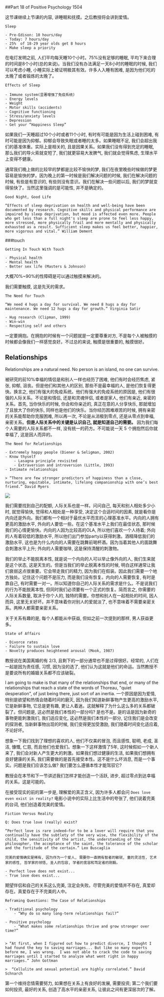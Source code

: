##Part 18 of Positive Psychology 1504

这节课继续上节课的内容, 讲睡眠和抚摸。之后教授将会讲到爱情。

```
Sleep

- Pre-Edison: 10 hours/day
- Today: 7 hours/day
- 25%  of 18-29 year olds get 8 hours
- Make sleep a priority
```

在电灯发明之前, 人们平均每天睡10个小时。75%没有足够的睡眠, 平均下来合理的时间是8个小时(总的来说)。当我们没有办法满足一天8小时的睡眠的时候, 我们可以考虑小睡, 小睡实际上被证明极其有效。许多人入睡有困难, 是因为他们吃的太晚了或者锻炼的太晚了。

```
Effects of Sleep

- Immune system(显著增强了免疫系统)
- Energy levels
- Weight
- Motor skills (accidents)
- Cognitive functioning
- Stress/anxiety levels
- Depression
- Get your “Happiness Sleep”
```

如果我们一天睡超过10个小时或者11个小时, 有时有可能是因为生活上碰到困难, 有时可能是因为抑郁。抑郁会导致失眠或者睡的太多。如果睡眠不足, 我们会超出我们的基准体重。实际上是相关的, 且是因果关系。如果我们没有得到充足的睡眠, 那么我们的导火索就变短了, 我们就更容易大发脾气, 我们就会觉得焦虑, 生理水平上变得不健康。

通常我们晚上做的比较早的梦都是比较不愉快的梦, 我们在夜里晚些时候做的梦更容易是愉快的梦。因为晚上的第一时候是我们解决问题的时候, 我们在解决问题的时候, 有些是有意识的, 有些则没有意识。我们在解决一些问题以后, 我们的梦就变得愉快了。当然这里强调的是可能性, 并不是确定的。

```
Good Night, Good Life

“Effects of sleep deprivation on health and well-being have been documented by research. Cognitive skills and physical performance are impaired by sleep deprivation, but mood is affected even more. People who get less than a full night's sleep are prone to feel less happy, more stressed, more physically frail and more mentally and physically exhausted as a result. Sufficient sleep makes us feel better, happier, more vigorous and vital.” William Dement
```


###touch

```
Getting In Touch With Touch

- Physical health
- Mental health
- Better sex life (Masters & Johnson)
```

大概70%~90%的性障碍是可以通过触摸来解决的。

我们需要触摸, 这是先天的需求。

```
The Need for Touch

“We need 4 hugs a day for survival. We need 8 hugs a day for maintenance. We need 12 hugs a day for growth.” Virginia Satir

- Hug research (Clipman, 1999)
- Win-win
- Respecting self and others
```

一定要拥抱。在拥抱的时候有一个问题就是一定要尊重对方, 不是每个人被触摸的时候都会像我们一样感觉良好。不过总的来说, 触摸是很重要的, 触摸很好。

## Relationships

Relationships are a natural need. No person is an island, no one can survive.

被研究的前10%幸福的情侣是和别人一样也经历了困难, 他们有时会经历焦虑, 紧张, 抑郁, 沮丧。但是他们和其他人的区别, 那些不是最幸福的人, 是他们恢复得更快。换言之, 他们有强大的免疫系统。他们有强大的免疫系统的原因是, 他们有很强的人际关系。不论是和情侣, 还是和灵魂伴侣, 或者是家人, 他们有亲近, 亲密的关系。首先, 当你快乐的时候, 你会和你亲近的, 真正在意的人分享快乐, 那就增加了且放大了你的快乐, 同样也是他们的快乐。当你经历困难艰苦的时候, 拥有亲密的关系能帮助你克服困难, 所以再一次, 不论是从消极到零点, 还是从零点到幸福, 亲密关系。**但是人际关系中的关键是认识自己, 就是知道自己的需要。** 因为我们每个人需要的人际关系都不一样, 没有统一的药方。不可能说一天 5 个拥抱然后你就幸福了, 这是因人而异的。

```
The Need for Relationships

- Extremely happy people (Diener & Seligman, 2002)
- Know thyself
	- Lasagna principle revisited
	- Extraversion and introversion (Little, 1993)
- Intimate relationships

> “There are few stronger predictors of happiness than a close, nurturing, equitable, intimate, lifelong companionship with one’s best friend.” David Myers
```

![](http://okye062gb.bkt.clouddn.com/2017-03-24-121904.jpg)

我们需要找到自己的配额, 人际关系也是一样。问问自己, 每天和别人相处多少小时, 就觉得愉快, 觉得和人相处是一种享受, 决定这个合适时间的因素, 就是看你是内向还是外向。我们都有一个相对于最优水平而言的心理基准水平。内向的人拥有更高的激励水平, 外向的人要低一些。在这个基准水平上我们在最佳状态, 那时候我们的心情更愉快。内向的人因为比较高的OLA, 所以他们喜欢一个人待着; 外向的人有着较低的激励水平, 所以他们出门参加party以获得刺激。酒精降低我们的激励水平, 这也是为什么内向的人需要在跳舞前喝杯酒。因为当着其他人的面跳舞会刺激水平上升; 外向的人需要咖啡, 这是保持清醒的刺激物。

我们的举止不能脱离本性, 就是说一个内向的人可以举止像外向的人, 我们生来就是这个状态, 这是天生的。但是当我们的举止脱离本性的时候, 明白这样通常让我们衰弱这点很重要。它会带走我们的精力, 因为我们在假装。因此我们需要一个地方独处。记住这个问题不是压力, 而是我们没有恢复。内向的人需要恢复, 有时是靠自己, 有时需要一对一。所以知道你自己的人际关系的需求是什么。不是说我们的行为不能脱离本性, 但同时我们必须要有一个正式的恢复。简而言之, 你需要的人际关系数量, 取决于你个人的, 独特的需要。你想和别人在一起相处的时间, 因人而异, 这里无关好坏。并不意味着你对别人的爱就淡了, 也不意味着不需要亲密关系。两种人都需要亲密关系。

关于关系有趣的是, 每个人都能从中获益, 但如之前一次提到的那样, 男人获益更多。

```
State of Affairs

- Divorce rates
- Failure to sustain love
- Novelty produces heightened arousal (Mook, 1987)
```

教授说在美国离婚的有 2/3, 且剩下的一部分通常也不是过得很好。经常的, 人们在一起是因为责任感, 习惯, 因为没的选了, 他们认为这就是他们的命运。当然教授不是要说所有的婚姻关系都不应该破裂。

I am going to make is that many of the relationships that end, or many of the  relationships that reach a state of the words of Thoreau, "quiet desperation", of just being there, just sort of an inertia. 一个原因是因为爱情, 特别是欲望和热情会随着时间的磨灭, 因为我们知道新鲜事物产生更高的激励水平, 它是新鲜事物, 它总是更有趣, 更让人着迷。这就解释了为什么这么多的关系都破裂了。但问题是, 这必然是我们本性的一部分吗? 是也不是。是的话是因为新奇的事物更能刺激我们, 我们适应变化, 这必然是我们本性的一部分, 记住我们是会改变的探测者, 当新鲜事物出现的时候, 我们变得更加受激励, 我们随着时间变化适应着, 不论好坏。

想象一下我们找到了理想的喜欢的人, 他们不仅美的冒泡, 而且感性, 聪明, 老成, 圣洁, 慷慨, 仁慈, 而且他们也爱我们。想象一下这样激情了5年, 这时候假如一个新人来了, 我们会对新人产生更大的刺激。如果我们想过健康的生活, 如果我们想拥有良好健康的关系, 我们需要做的是首先接受本性。这不是什么坏消息, 而是一个事实。问题是我们应该怎么做? 我们要怎么遵循本性才能驾驭它?

教授会在本节和下一节讲述我们怎样才能创造一个活跃, 进步, 超过零点到达幸福的关系。这是可能的。

在接受现实的前的第一步是, 理解爱的真正含义, 因为许多人都会问 `Does love even exist in reality?` 电影小说中的实际上比生活中的夸张了, 他们说着完美的台词, 他们创造着完美的爱情。

```
Fiction Versus Reality

Q: Does true love (really) exist?

“Perfect love is rare indeed—for to be a lover will require that you continually have the subtlety of the very wise, the flexibility of the child, the sensitivity of the artist, the understanding of the philosopher, the acceptance of the saint, the tolerance of the scholar and the fortitude of the certain.” Leo Buscaglia

完美的爱情确实是稀有, 因为作为一个爱人, 需要你一直拥有智者的敏锐, 童的灵活性, 艺术家的感性, 哲学家的领悟, 圣人的包容, 学者的宽容和笃定者的刚毅。

- Perfect love does not exist...
- True love does exist...
```

期望伴侣和自己的关系这么完美, 注定会失败。尽管完美的爱情并不存在, 真爱却存在。真爱存在于不完美的人中。

```
Reframing Questions: The Case of Relationships

- Traditional psychology
	- “Why do so many long-term relationships fail?”

- Positive psychology
	- “What makes some relationships thrive and grow stronger over time?”


> “At first, when I figured out how to predict divorce, I thought I had found the key to saving marriages... But like so many experts before me, I was wrong.  I was not able to crack the code to saving marriages until I started to analyze what went right in happy marriages.” John Gottman

>  “Cellulite and sexual potential are highly correlated.” David Schnarch
```

第一个维持恋情需要努力, 如果想在关系上有良好的发展, 需要投资;
第二个我们要如何投资, 最好的关系, 创造了高水平的亲密关系, 让彼此之间有更深层次的了解。
